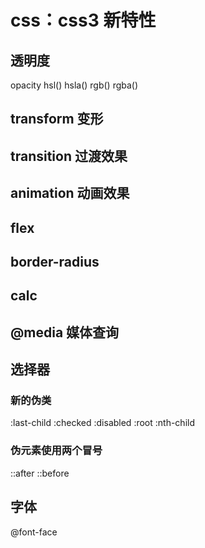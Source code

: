 # css：css3 新特性

## 透明度
opacity
hsl() hsla()
rgb() rgba()

## transform 变形

## transition 过渡效果

## animation 动画效果

## flex

## border-radius

## calc

## @media 媒体查询




## 选择器
### 新的伪类
:last-child
:checked
:disabled
:root
:nth-child

### 伪元素使用两个冒号
::after
::before


## 字体
@font-face

